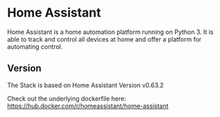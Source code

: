 # Home Assistant

Home Assistant is a home automation platform running on Python 3. It is able to track and control all devices at home and offer a platform for automating control.

## Version
The Stack is based on Home Assistant Version v0.63.2

Check out the underlying dockerfile here: https://hub.docker.com/r/homeassistant/home-assistant